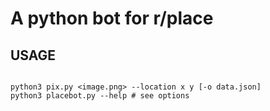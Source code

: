 # A python bot for r/place

## USAGE

```

python3 pix.py <image.png> --location x y [-o data.json]
python3 placebot.py --help # see options

```
